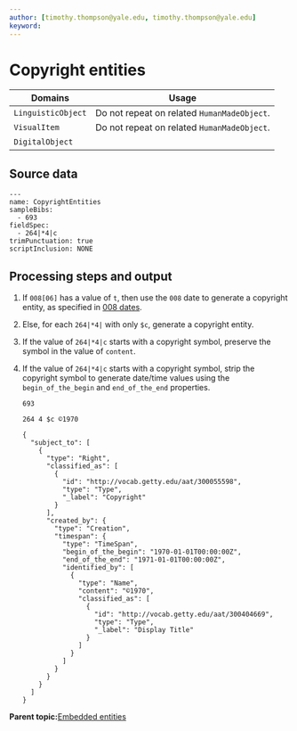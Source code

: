 ```yaml
---
author: [timothy.thompson@yale.edu, timothy.thompson@yale.edu]
keyword: 
---
```


# Copyright entities

|Domains|Usage|
|-------|-----|
|`LinguisticObject`|Do not repeat on related `HumanMadeObject`.|
|`VisualItem`|Do not repeat on related `HumanMadeObject`.|
|`DigitalObject`| |

## Source data

```
---
name: CopyrightEntities
sampleBibs:
  - 693
fieldSpec:  
  - 264|*4|c
trimPunctuation: true
scriptInclusion: NONE
```

## Processing steps and output

1.  If `008[06]` has a value of `t`, then use the `008` date to generate a copyright entity, as specified in [008 dates](../tasks/dates/008_dates.md).

2.  Else, for each `264|*4|` with only `$c`, generate a copyright entity.

3.  If the value of `264|*4|c` starts with a copyright symbol, preserve the symbol in the value of `content`.

4.  If the value of `264|*4|c` starts with a copyright symbol, strip the copyright symbol to generate date/time values using the `begin_of_the_begin` and `end_of_the_end` properties.

    `693`

    ```
    264 4 $c ©1970
    ```

    ```
    {
      "subject_to": [
        {
          "type": "Right",
          "classified_as": [
            {
              "id": "http://vocab.getty.edu/aat/300055598",
              "type": "Type",
              "_label": "Copyright"
            }
          ],
          "created_by": {
            "type": "Creation",
            "timespan": {
              "type": "TimeSpan",
              "begin_of_the_begin": "1970-01-01T00:00:00Z",
              "end_of_the_end": "1971-01-01T00:00:00Z",
              "identified_by": [
                {
                  "type": "Name",
                  "content": "©1970",
                  "classified_as": [
                    {
                      "id": "http://vocab.getty.edu/aat/300404669",
                      "type": "Type",
                      "_label": "Display Title"
                    }
                  ]
                }
              ]
            }
          }
        }
      ]
    }
    ```


**Parent topic:**[Embedded entities](../concepts/lux_embedded_entities.md)

